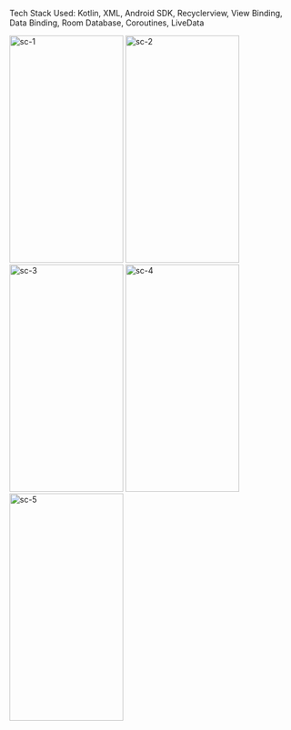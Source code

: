 Tech Stack Used: Kotlin, XML, Android SDK, Recyclerview, View Binding, Data Binding, Room Database, Coroutines, LiveData

<img src="https://github.com/mdshadab41/TasksApp/assets/97763170/c824719d-d611-4424-9f5e-3580c78b8920" alt="sc-1" width="200" height="400">
<img src="https://github.com/mdshadab41/TasksApp/assets/97763170/c3e03e4d-b569-4996-be5f-ec34964494e2" alt="sc-2" width="200" height="400">
<img src="https://github.com/mdshadab41/TasksApp/assets/97763170/afe1db60-6966-4403-9b5e-ca742e261be6" alt="sc-3" width="200" height="400">
<img src="https://github.com/mdshadab41/TasksApp/assets/97763170/d82f8b32-9dbf-47f7-9ba4-b29be5cc5b1a" alt="sc-4" width="200" height="400">
<img src="https://github.com/mdshadab41/TasksApp/assets/97763170/5ace5182-f2fb-4554-b7fe-2cd473afedef" alt="sc-5" width="200" height="400">











